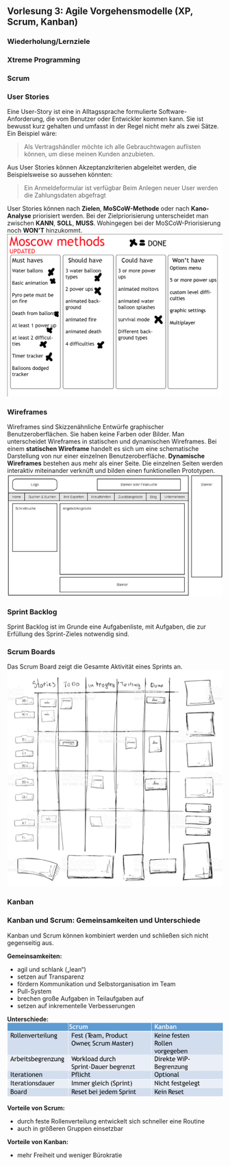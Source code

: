 ## Vorlesung 3: Agile Vorgehensmodelle (XP, Scrum, Kanban)

### Wiederholung/Lernziele

### Xtreme Programming

### Scrum

### User Stories
Eine User-Story ist eine in Alltagssprache formulierte Software-Anforderung, die vom Benutzer oder Entwickler kommen kann. Sie ist bewusst kurz gehalten und umfasst in der Regel nicht mehr als zwei Sätze. Ein Beispiel wäre:
> Als Vertragshändler möchte ich alle Gebrauchtwagen auflisten können, um diese meinen Kunden anzubieten.

Aus User Stories können Akzeptanzkriterien abgeleitet werden, die Beispielsweise so aussehen könnten:
> Ein Anmeldeformular ist verfügbar
> Beim Anlegen neuer User werden die Zahlungsdaten abgefragt

User Stories können nach __Zielen__, __MoSCoW-Methode__ oder nach __Kano-Analyse__ priorisiert werden.
Bei der Zielpriorisierung unterscheidet man zwischen __KANN__, __SOLL__, __MUSS__. Wohingegen bei der MoSCoW-Priorisierung noch __WON'T__ hinzukommt.
![MoSCoW-Priorisierung](/images/moscov.png "MoSCoW-Priorisierung")

### Wireframes
Wireframes sind Skizzenähnliche Entwürfe graphischer Benutzeroberflächen. Sie haben keine Farben oder Bilder. Man unterscheidet Wireframes in statischen und dynamischen Wireframes. Bei einem __statischen Wireframe__ handelt es sich um eine schematische Darstellung von nur einer einzelnen Benutzeroberfläche. __Dynamische Wireframes__ bestehen aus mehr als einer Seite. Die einzelnen Seiten werden interaktiv miteinander verknüft und bilden einen funktionellen Prototypen.
![Wireframes](/images/wireframe.jpg "Wireframes")

### Sprint Backlog
Sprint Backlog ist im Grunde eine Aufgabenliste, mit Aufgaben, die zur Erfüllung des Sprint-Zieles notwendig sind.

### Scrum Boards
Das Scrum Board zeigt die Gesamte Aktivität eines Sprints an.
![Scrum Boards](/images/scrumboard.jpg "Scrum Boards")

### Kanban

### Kanban und Scrum: Gemeinsamkeiten und Unterschiede
Kanban und Scrum können kombiniert werden und schließen sich nicht gegenseitig aus.

__Gemeinsamkeiten:__
* agil und schlank („lean“)
* setzen auf Transparenz
* fördern Kommunikation und Selbstorganisation im Team
* Pull-System
* brechen große Aufgaben in Teilaufgaben auf
* setzen auf inkrementelle Verbesserungen

__Unterschiede:__
![Scrum Boards](/images/kabanscrum.png "Scrum Boards")

__Vorteile von Scrum:__
* durch feste Rollenverteilung entwickelt sich schneller eine Routine
* auch in größeren Gruppen einsetzbar

__Vorteile von Kanban:__
* mehr Freiheit und weniger Bürokratie